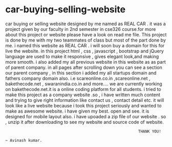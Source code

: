 # car-buying-selling-website
car buying or selling website designed by me named as REAL CAR . it was a project given by our faculty in 2nd semester in cse326 course.for more about this project or website please have a look on read me file.
This project is done by me with my two teammates of class but most of the part done by me.
i named this website as REAL CAR .
i will soon buy a domain for this for live the website.
in this project html , css , javascript , bootstrap and jQuery language are used to make it responsive , gives elegant look,and making more smooth.
i also added my all previous website in this website as as part of parent company.
in all pages after scrolling down you can see a section our parent company , in this section i added my all startups domain and fathers company domain also.
i.e scareonline.co.in ,scareonline.net , bakethecode.net , swaranindia.co.in and more....
we are currently working on bakethecode.net.it is a online coding platform for all students.
i tried to make this project as a company website .so , i have written much content and trying to give right information like contact us , contact detail etc. 
it will look like a live website because i took this project seriously and wanted to make as awesome website.
i have given my best. open and see.
it is  designed for mobile layout also.
i have upoaded a zip file of our website . so , unzip it after downloading to see my website and source code of website.
                                                              
                                                              
                                                              
                                                              THANK YOU!       
                                                                                                   ~ Avinash kumar.




































